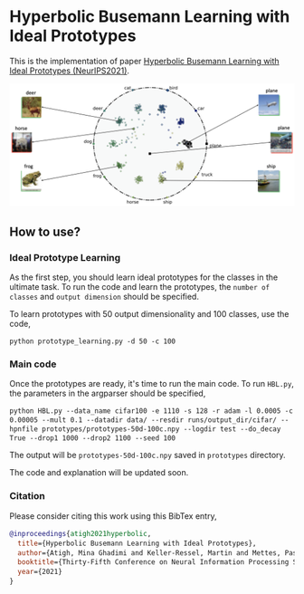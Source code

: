 # Hyperbolic Busemann Learning with Ideal Prototypes

This is the implementation of paper [Hyperbolic Busemann Learning with Ideal Prototypes (NeurIPS2021)](https://arxiv.org/pdf/2106.14472.pdf).

![Figure 1](additional_files/Figure1.png)

## How to use?

### Ideal Prototype Learning
As the first step, you should learn ideal prototypes for the classes in the ultimate task.
To run the code and learn the prototypes, the `number of classes` and `output dimension` should be specified.

To learn prototypes with 50 output dimensionality and 100 classes, use the code,

```shell
python prototype_learning.py -d 50 -c 100
```

### Main code
Once the prototypes are ready, it's time to run the main code.
To run `HBL.py`, the parameters in the argparser should be specified,
```shell
python HBL.py --data_name cifar100 -e 1110 -s 128 -r adam -l 0.0005 -c 0.00005 --mult 0.1 --datadir data/ --resdir runs/output_dir/cifar/ --hpnfile prototypes/prototypes-50d-100c.npy --logdir test --do_decay True --drop1 1000 --drop2 1100 --seed 100
```

The output will be `prototypes-50d-100c.npy` saved in `prototypes` directory.

The code and explanation will be updated soon.

### Citation
Please consider citing this work using this BibTex entry,

```bibtex
@inproceedings{atigh2021hyperbolic,
  title={Hyperbolic Busemann Learning with Ideal Prototypes},
  author={Atigh, Mina Ghadimi and Keller-Ressel, Martin and Mettes, Pascal},
  booktitle={Thirty-Fifth Conference on Neural Information Processing Systems},
  year={2021}
}
```
